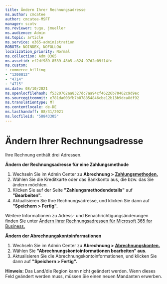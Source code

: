 ```yaml
---
title: Ändern Ihrer Rechnungsadresse
ms.author: cmcatee
author: cmcatee-MSFT
manager: scotv
ms.reviewer: tugu, jmueller
ms.audience: Admin
ms.topic: article
ms.service: o365-administration
ROBOTS: NOINDEX, NOFOLLOW
localization_priority: Normal
ms.collection: Adm_O365
ms.assetid: ef2df989-8539-48b5-a324-97d2e09f14fe
ms.custom:
- commerce_billing
- "1200012"
- "4714"
- "4715"
ms.date: 08/10/2021
ms.openlocfilehash: f5320762aa8327dc7aa94cf46226b70462c9d9ec
ms.sourcegitcommit: e781da003fb7b878854846cbe12b13b9dca8df92
ms.translationtype: MT
ms.contentlocale: de-DE
ms.lasthandoff: 08/31/2021
ms.locfileid: "58843305"
---
```

# <a name="change-your-billing-address"></a>Ändern Ihrer Rechnungsadresse

Ihre Rechnung enthält drei Adressen.

**Ändern der Rechnungsadresse für eine Zahlungsmethode**

1. Wechseln Sie im Admin Center zu **Abrechnung > [Zahlungsmethoden.](https://go.microsoft.com/fwlink/p/?linkid=2018806)**
2. Wählen Sie die Kreditkarte oder das Bankkonto aus, die bzw. das Sie ändern möchten.
3. Klicken Sie auf der Seite **"Zahlungsmethodendetails"** auf **"Bearbeiten".**
4. Aktualisieren Sie Ihre Rechnungsadresse, und klicken Sie dann auf **"Speichern > Fertig".**

Weitere Informationen zu Adress- und Benachrichtigungsänderungen finden Sie unter [Ändern Ihrer Rechnungsadressen für Microsoft 365 for Business.](https://docs.microsoft.com/microsoft-365/commerce/billing-and-payments/change-your-billing-addresses)

**Ändern der Abrechnungskontoinformationen**

1. Wechseln Sie im Admin Center zu **Abrechnung > [Abrechnungskonten.](https://admin.microsoft.com/Adminportal/Home?source=applauncher#/BillingAccounts/billing-accounts)**
2. Wählen Sie **"Abrechnungskontoinformationen bearbeiten" aus.**
3. Aktualisieren Sie die Abrechnungskontoinformationen, und klicken Sie dann auf **"Speichern > Fertig".**

**Hinweis:** Das Land/die Region kann nicht geändert werden. Wenn dieses Feld geändert werden muss, müssen Sie einen neuen Mandanten erwerben.
